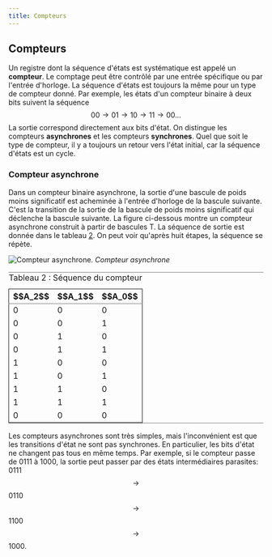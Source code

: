 ```yaml
---
title: Compteurs
---
```


## Compteurs

Un registre dont la séquence d'états est systématique est appelé un
**compteur**. Le comptage peut être contrôlé par une entrée spécifique
ou par l'entrée d'horloge. La séquence d'états est toujours la même
pour un type de compteur donné. Par exemple, les états d'un compteur
binaire à deux bits suivent la séquence $$00 \rightarrow 01
\rightarrow 10 \rightarrow 11 \rightarrow 00 \ldots $$ La sortie
correspond directement aux bits d'état. On distingue les compteurs
**asynchrones** et les compteurs **synchrones**. Quel que soit le type de
compteur, il y a toujours un retour vers l'état initial, car la
séquence d'états est un cycle.


### Compteur asynchrone

Dans un compteur binaire asynchrone, la sortie d'une bascule de poids
moins significatif est acheminée à l'entrée d'horloge de la bascule
suivante. C'est la transition de la sortie de la bascule de poids
moins significatif qui déclenche la bascule suivante. La figure ci-dessous
montre un compteur asynchrone construit à partir de bascules T. La
séquence de sortie est donnée dans le tableau [2](#org783153e). On
peut voir qu'après huit étapes, la séquence se répète.

![Compteur asynchrone.]({{site.baseurl}}/img/rippleT3.svg "Compteur asynchrone")
*Compteur asynchrone*

<table id="org783153e" border="2" cellspacing="0" cellpadding="6" rules="groups" frame="hsides">
<caption class="t-above"><span class="table-number">Tableau 2 :</span> Séquence du compteur</caption>

<colgroup>
<col  class="org-right" />

<col  class="org-right" />

<col  class="org-right" />
</colgroup>
<thead>
<tr>
<th scope="col" class="org-right">$$A_2$$</th>
<th scope="col" class="org-right">$$A_1$$</th>
<th scope="col" class="org-right">$$A_0$$</th>
</tr>
</thead>

<tbody>
<tr>
<td class="org-right">0</td>
<td class="org-right">0</td>
<td class="org-right">0</td>
</tr>


<tr>
<td class="org-right">0</td>
<td class="org-right">0</td>
<td class="org-right">1</td>
</tr>


<tr>
<td class="org-right">0</td>
<td class="org-right">1</td>
<td class="org-right">0</td>
</tr>


<tr>
<td class="org-right">0</td>
<td class="org-right">1</td>
<td class="org-right">1</td>
</tr>


<tr>
<td class="org-right">1</td>
<td class="org-right">0</td>
<td class="org-right">0</td>
</tr>


<tr>
<td class="org-right">1</td>
<td class="org-right">0</td>
<td class="org-right">1</td>
</tr>


<tr>
<td class="org-right">1</td>
<td class="org-right">1</td>
<td class="org-right">0</td>
</tr>


<tr>
<td class="org-right">1</td>
<td class="org-right">1</td>
<td class="org-right">1</td>
</tr>


<tr>
<td class="org-right">0</td>
<td class="org-right">0</td>
<td class="org-right">0</td>
</tr>
</tbody>
</table>

Les compteurs asynchrones sont très simples, mais l'inconvénient est
que les transitions d'état ne sont pas synchrones. En particulier,
les bits d'état ne changent pas tous en même temps. Par exemple, si le
compteur passe de 0111 à 1000, la sortie peut passer par des états
intermédiaires parasites: 0111 $$\rightarrow$$ 0110 $$\rightarrow$$ 1100
$$\rightarrow$$ 1000.
